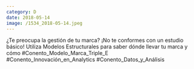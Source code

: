 ```yaml
--- 
category: D 
date: 2018-05-14 
image: /1534_2018-05-14.jpeg 
--- 
```


¿Te preocupa la gestión de tu marca? ¡No te conformes con un estudio básico! Utiliza Modelos Estructurales para saber dónde llevar tu marca y cómo #Conento_Modelo_Marca_Triple_E  #Conento_Innovación_en_Analytics	#Conento_Datos_y_Análisis